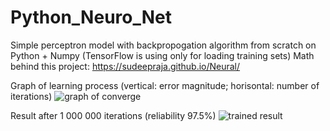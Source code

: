 # Python_Neuro_Net

Simple perceptron model with backpropogation algorithm from scratch on Python + Numpy (TensorFlow is using only for loading training sets)
Math behind this project: https://sudeepraja.github.io/Neural/


Graph of learning process (vertical: error magnitude; horisontal: number of iterations)
![graph of converge](https://user-images.githubusercontent.com/24607459/175795457-ae2d3b6b-e634-4c6a-a5bd-1e49a67468c2.PNG)

Result after 1 000 000 iterations (reliability 97.5%)
![trained result](https://user-images.githubusercontent.com/24607459/175795458-8fc23eb7-8b68-4d6a-bc80-763a56f16caf.PNG)
